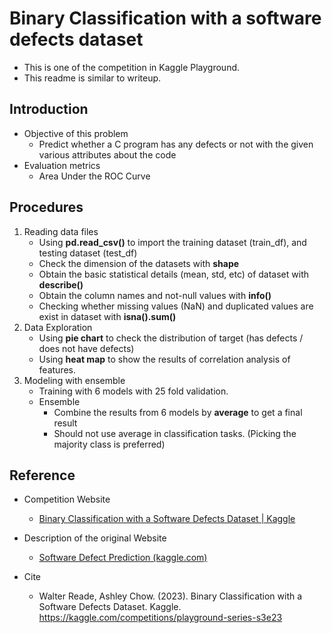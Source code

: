 # Binary Classification with a software defects dataset

* This is one of the competition in Kaggle Playground.
* This readme is similar to writeup.

## Introduction

* Objective of this problem
  * Predict whether a C program has any defects or not with the given various attributes about the code
* Evaluation metrics
  * Area Under the ROC Curve

## Procedures

1. Reading data files
   * Using **pd.read_csv()** to import the training dataset (train_df), and testing dataset (test_df)
   * Check the dimension of the datasets with **shape**
   * Obtain the basic statistical details (mean, std, etc) of dataset with **describe()**
   * Obtain the column names and not-null values with **info()**
   * Checking whether missing values (NaN) and duplicated values are exist in dataset with **isna().sum()**
2. Data Exploration
   * Using **pie chart** to check the distribution of target (has defects / does not have defects)
   * Using **heat map** to show the results of correlation analysis of features.
3. Modeling with ensemble
   * Training with 6 models with 25 fold validation.
   * Ensemble
     * Combine the results from 6 models by **average** to get a final result
     * Should not use average in classification tasks. (Picking the majority class is preferred)





## Reference

* Competition Website
  * [Binary Classification with a Software Defects Dataset | Kaggle](https://www.kaggle.com/competitions/playground-series-s3e23/data)
* Description of the original Website
  * [Software Defect Prediction (kaggle.com)](https://www.kaggle.com/datasets/semustafacevik/software-defect-prediction)

* Cite
  * Walter Reade, Ashley Chow. (2023). Binary Classification with a Software Defects Dataset. Kaggle. https://kaggle.com/competitions/playground-series-s3e23